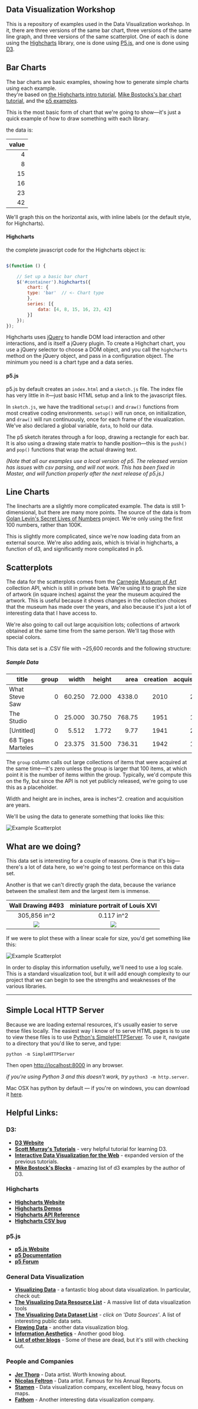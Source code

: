 ## Data Visualization Workshop


This is a repository of examples used in the Data Visualization workshop.  In it, there are three versions of the same bar chart, three versions of the same line graph, and three versions of the same scatterplot.  One of each is done using the [Highcharts](http://www.highcharts.com/) library, one is done using [P5.js](http://p5js.org/), and one is done using [D3](http://d3js.org/).  

## Bar Charts

The bar charts are basic examples, showing how to generate simple charts using each example.  
they're based on [the Highcharts intro tutorial](http://www.highcharts.com/docs/getting-started/installation), [Mike Bostocks's bar chart tutorial](http://bost.ocks.org/mike/bar/), and the [p5 examples](http://p5js.org/learn/#examples).

This is the most basic form of chart that we're going to show—it's just a quick example of how to draw something with each library.


the data is:

|value|
|----:|
|4    |
|8    |
|15   |
|16   |
|23   |
|42   |

We'll graph this on the horizontal axis, with inline labels (or the default style, for Highcharts).  


#### Highcharts

the complete javascript code for the Highcharts object is:

```javascript

$(function () { 

    // Set up a basic bar chart
    $('#container').highcharts({
        chart: {
        type: 'bar'  // <- Chart type
        },
        series: [{
            data: [4, 8, 15, 16, 23, 42]
        }]
    });
});

```

Highcharts uses [jQuery](https://jquery.com) to handle DOM load interaction and other interactions, and is itself a jQuery plugin.  To create a Highchart chart, you use a jQuery selector to choose a DOM object, and you call the `highcharts` method on the jQuery object, and pass in a configuration object.   The minimum you need is a chart type and a data series.

#### p5.js

p5.js by default creates an `index.html` and a `sketch.js` file.  The index file has very little in it—just basic HTML setup and a link to the javascript files.

In `sketch.js`, we have the traditional `setup()` and `draw()` functions from most creative coding environments.   `setup()` will run once, on initialization, and `draw()` will run continuously, once for each frame of the visualization.  We've also declared a global variable, `data`, to hold our data.

The p5 sketch iterates through a for loop, drawing a rectangle for each bar.  It is also using a drawing state matrix to handle position—this is the `push()` and `pop()` functions that wrap the actual drawing text.

*(Note that all our examples use a local version of p5.  The released version has issues with csv parsing, and will not work.  This has been fixed in Master, and will function properly after the next release of p5.js.)*

## Line Charts

The linecharts are a slightly more complicated example.  The data is still 1-dimensional, but there are many more points.  The source of the data is from [Golan Levin's Secret Lives of Numbers](http://flong.com/projects/slon/) project.  We're only using the first 100 numbers, rather than 100K.

This is slightly more complicated, since we're now loading data from an external source.   We're also adding axis, which is trivial in highcharts, a function of d3, and significantly more complicated in p5.

## Scatterplots

The data for the scatterplots comes from the [Carnegie Museum of Art](http://www.cmoa.org) collection API, which is still in private beta.  We're using it to graph the size of artwork (in square inches) against the year the museum acquired the artwork.  This is useful because it shows changes in the collection choices that the museum has made over the years, and also because it's just a lot of interesting data that I have access to.

We're also going to call out large acquisition lots; collections of artwork obtained at the same time from the same person.  We'll tag those with special colors.

This data set is a .CSV file with ~25,600 records and the following structure:

##### Sample Data

|title            |group  |width |height|area  |creation|acquisition|
|-----------------|------:|-----:|-----:|-----:|-------:|----------:|
|What Steve Saw   |0      |60.250|72.000|4338.0|2010    |2012       |
|The Studio       |0      |25.000|30.750|768.75|1951    |1957       |
|[Untitled]       |0      |5.512 |1.772 |9.77  |1941    |2014       |
|68 Tiges Marteles|0      |23.375|31.500|736.31|1942    |1976       |


The `group` column calls out large collections of items that were acquired at the same time—it's zero unless the group is larger that 100 items, at which point it is the number of items within the group.  Typically, we'd compute this on the fly, but since the API is not yet publicly released, we're going to use this as a placeholder.

Width and height are in inches, area is inches^2.  creation and acquisition are years.

We'll be using the data to generate something that looks like this:


![Example Scatterplot](docs/example.png)

## What are we doing?


This data set is interesting for a couple of reasons.  One is that it's big— there's a lot of data here, so we're going to test performance on this data set.

Another is that we can't directly graph the data, because the variance between the smallest item and the largest item is immense. 

| Wall Drawing #493  |miniature portrait of Louis XVI|
|:------------------:|:-----------------------------:|
| 305,856 in^2       | 0.117 in^2                    |
|![](docs/sol.jpg)   |![](docs/xvi.jpg)              |

If we were to plot these with a linear scale for size, you'd get something like this:

![Example Scatterplot](docs/linear.png)

In order to display this information usefully, we'll need to use a log scale. This is a standard visualization tool, but it will add enough complexity to our project that we can begin to see the strengths and weaknesses of the various libraries.

---


## Simple Local HTTP Server

Because we are loading external resources, it's usually easier to serve these files locally.   The easiest way I know of to serve HTML pages is to use to view these files is to use [Python's SimpleHTTPServer](http://www.pythonforbeginners.com/modules-in-python/how-to-use-simplehttpserver/).  To use it, navigate to a directory that you'd like to serve, and type:

`python -m SimpleHTTPServer`

Then open <http://localhost:8000> in any browser.

*if you're using Python 3 and this doesn't work, try* `python3 -m http.server`. 

Mac OSX has python by default — if you're on windows, you can download it [here](https://www.python.org/downloads/windows/).  

## Helpful Links:

### D3:
* **[D3 Website](http://d3js.org/)**
*  **[Scott Murray's Tutorials](http://alignedleft.com/tutorials/d3)** - very helpful tutorial for learning D3.
* **[Interactive Data Visualization for the Web](http://chimera.labs.oreilly.com/books/1230000000345/index.html)** - expanded version of the previous tutorials.
*  **[Mike Bostock's Blocks](http://bl.ocks.org/mbostocks)** - amazing list of d3 examples by the author of D3.

### Highcharts

* **[Highcharts Website](http://www.highcharts.com)**
* **[Highcharts Demos](http://www.highcharts.com/demo)**
* **[Highcharts API Reference](http://www.highcharts.com/demo)**
* **[Highcharts CSV bug](https://github.com/highslide-software/highcharts.com/issues/3850)**

### p5.js

* **[p5.js Website](http://p5js.org)**
* **[p5 Documentation](http://p5js.org/reference/)**
* **[p5 Forum](http://forum.processing.org/two/categories/p5-js)**

### General Data Visualization

* **[Visualizing Data](http://www.visualisingdata.com)** -  a fantastic blog about data visualization. In particular, check out:
* **[The Visualizing Data Resource List](http://www.visualisingdata.com/index.php/resources/)** - A massive list of data visualization tools
* **[The Visualizing Data Dataset List](http://www.visualisingdata.com/index.php/references/)** - *click on 'Data Sources'*.  A list of interesting public data sets.
* **[Flowing Data](http://flowingdata.com)** - another data visualization blog.
* **[Information Aesthetics](http://infosthetics.com)** - Another good blog.
* **[List of other blogs](http://flowingdata.com/2012/04/27/data-and-visualization-blogs-worth-following/)** - Some of these are dead, but it's still with checking out.

### People and Companies
* **[Jer Thorp](http://blog.blprnt.com)** - Data artist.  Worth knowing about.
* **[Nicolas Feltron](http://feltron.tumblr.com)** - Data artist.  Famous for his Annual Reports.
* **[Stamen](http://stamen.com)** - Data visualization company, excellent blog, heavy focus on maps.
* **[Fathom](http://fathom.info/latest/)** - Another interesting data visualization company.





